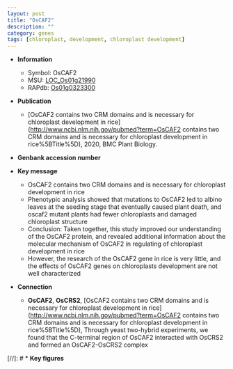```yaml
---
layout: post
title: "OsCAF2"
description: ""
category: genes
tags: [chloroplast, development, chloroplast development]
---
```


* **Information**  
    + Symbol: OsCAF2  
    + MSU: [LOC_Os01g21990](http://rice.uga.edu/cgi-bin/ORF_infopage.cgi?orf=LOC_Os01g21990)  
    + RAPdb: [Os01g0323300](http://rapdb.dna.affrc.go.jp/viewer/gbrowse_details/irgsp1?name=Os01g0323300)  

* **Publication**  
    + [OsCAF2 contains two CRM domains and is necessary for chloroplast development in rice](http://www.ncbi.nlm.nih.gov/pubmed?term=OsCAF2 contains two CRM domains and is necessary for chloroplast development in rice%5BTitle%5D), 2020, BMC Plant Biology.

* **Genbank accession number**  

* **Key message**  
    + OsCAF2 contains two CRM domains and is necessary for chloroplast development in rice
    + Phenotypic analysis showed that mutations to OsCAF2 led to albino leaves at the seeding stage that eventually caused plant death, and oscaf2 mutant plants had fewer chloroplasts and damaged chloroplast structure
    + Conclusion: Taken together, this study improved our understanding of the OsCAF2 protein, and revealed additional information about the molecular mechanism of OsCAF2 in regulating of chloroplast development in rice
    + However, the research of the OsCAF2 gene in rice is very little, and the effects of OsCAF2 genes on chloroplasts development are not well characterized

* **Connection**  
    + __OsCAF2__, __OsCRS2__, [OsCAF2 contains two CRM domains and is necessary for chloroplast development in rice](http://www.ncbi.nlm.nih.gov/pubmed?term=OsCAF2 contains two CRM domains and is necessary for chloroplast development in rice%5BTitle%5D),  Through yeast two-hybrid experiments, we found that the C-terminal region of OsCAF2 interacted with OsCRS2 and formed an OsCAF2-OsCRS2 complex

[//]: # * **Key figures**  


